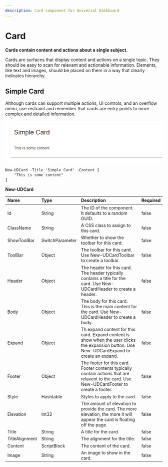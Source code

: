 ```yaml
---
description: Card component for Universal Dashboard
---
```


# Card

**Cards contain content and actions about a single subject.**

Cards are surfaces that display content and actions on a single topic. They should be easy to scan for relevant and actionable information. Elements, like text and images, should be placed on them in a way that clearly indicates hierarchy.

## Simple Card

Although cards can support multiple actions, UI controls, and an overflow menu, use restraint and remember that cards are entry points to more complex and detailed information.

![](../../../.gitbook/assets/image%20%2856%29.png)

```text
New-UDCard -Title 'Simple Card' -Content {
    "This is some content"
}
```



**New-UDCard**

| Name | Type | Description | Required |
| :--- | :--- | :--- | :--- |
| Id | String | The ID of the component. It defaults to a random GUID. | false |
| ClassName | String | A CSS class to assign to this card. | false |
| ShowToolBar | SwitchParameter | Whether to show the toolbar for this card. | false |
| ToolBar | Object | The toolbar for this card. Use New-UDCardToolbar to create a toolbar. | false |
| Header | Object | The header for this card. The header typically contains a title for the card. Use New-UDCardHeader to create a header. | false |
| Body | Object | The body for this card. This is the main content for the card. Use New-UDCardHeader to create a body. | false |
| Expand | Object | Th expand content for this card. Expand content is show when the user clicks the expansion button. Use New-UDCardExpand to create an expand. | false |
| Footer | Object | The footer for this card. Footer contents typically contain actions that are relavent to the card. Use New-UDCardFooter to create a footer. | false |
| Style | Hashtable | Styles to apply to the card. | false |
| Elevation | Int32 | The amount of elevation to provide the card. The more elevation, the more it will appear the card is floating off the page. | false |
| Title | String | A title for the card. | false |
| TitleAlignment | String | The alignment for the title. | false |
| Content | ScriptBlock | The content of the card. | false |
| Image | String | An image to show in the card. | false |

